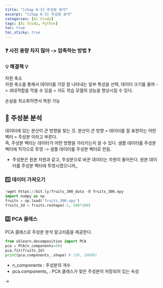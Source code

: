 ```yaml
---
title: "[chap 6-3] 주성분 분석"
excerpt: "[chap 6-3] 주성분 분석"
categories: [Ai Study]
tags: [Ai Study, Python]
toc: true
toc_sticky: true
---
```


### ❓ 사진 용량 차지 많아 -> 압축하는 방법 ❓

### 💡 해결책 💡

차원 축소 <br>
차원 축소를 통해서 데이터를 가장 잘 나타내는 일부 특성을 선택, 데이터 크기를 줄여 -> 과대적합을 막을 수 있음 = 지도 학습 모델의 성능을 향상시킬 수 있다. <br>

손실을 최소화하면서 복원 가능

## 🔮 주성분 분석

데이터에 있는 분산이 큰 방향을 찾는 것. 분산이 큰 방향 = 데이터를 잘 표현하는 어떤 벡터 = 주성분 이라고 부른다. <br>
즉, 주성분 벡터는 데이터가 어떤 방향을 가리키는지 알 수 있다. 샘플 데이터를 주성분 벡터에 직각으로 투영 -> 샘플 데이터를 주성분 벡터로 만듬.

- 주성분은 원본 차원과 같고, 주성분으로 바꾼 데이터는 차원이 줄어든다. 원본 데이터를 주성분 벡터에 투영시켰으니까,,

### 1️⃣ 데이터 가져오기

```python
!wget https://bit.ly/fruits_300_data -O fruits_300.npy
import numpy as np
fruits = np.load('fruits_300.npy')
fruits_2d = fruits.reshape(-1, 100*100)
```

### 2️⃣ PCA 클래스

PCA 클래스로 주성분 분석 알고리즘을 제공한다.

```python
from sklearn.decomposition import PCA
pca = PCA(n_components=50)
pca.fit(fruits_2d)
print(pca.components_.shape) # (50, 10000)
```

- n_components : 주성분의 개수
- pca.components\_ : PCA 클래스가 찾은 주성분이 저장되어 있는 속성
  <br>

->

```python

```
